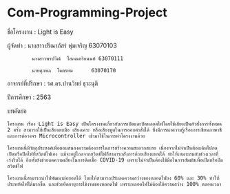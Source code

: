 # Com-Programming-Project
ชื่อโครงงาน    :  Light is Easy

ผู้จัดทำ        :  นางสาวปรีณาภัสร์  พุ่มเจริญ    63070103

	        นางสาวพรปวีณ์  โสภณอริยนนท์ 63070111
		
	        นายศุภพล  โคตรทม	  63070170
		
อาจารย์ที่ปรึกษา :  รศ.ดร.ปานวิทย์ ธุวะนุติ

ปีการศึกษา     :  2563

บทคัดย่อ

	โครงงาน เรื่อง Light is Easy เป็นโครงงานเกี่ยวกับการเปิดและปิดหลอดไฟโดยใช้เสียงเป็นตัวสั่งการทั้งหมด 2 ครั้ง สามารถใช้เป็นเสียงตบมือ เสียงเคาะ หรือเสียงพูดในการออกคำสั่งได้ ซึ่งมีการนำความรู้เรื่องการเขียนภาษาซี และการต่อวงจร Microcontroller เข้ามาใช้ในการทำโครงงานด้วย
	
	โครงงานนี้มีวัตถุประสงค์เพื่อตอบสนองความต้องการในการสร้างความสะดวกสบาย เนื่องจากไม่จำเป็นต้องเดินไปกดเปิดหรือปิดไฟที่สวิตช์ไฟเอง แม้จะอยู่ไกลจากสวิตช์ไฟก็สามารถสั่งการด้วยเสียงแทนได้ ทำให้เหมาะสมกับช่วงเวลาที่เร่งรีบได้ อีกทั้งยังช่วยลดความเสี่ยงในการติดเชื้อ COVID-19 เพราะไม่จำเป็นต้องใช้มือในการสัมผัสเพื่อเปิดหรือปิดสวิตช์ไฟ
	
	โครงงานนี้สามารถนำไปพัฒนาต่อยอดได้ โดยให้สามารถปรับลดความสว่างของหลอดไฟลง 60% และ 30% ทำให้ประหยัดไฟได้มากขึ้น และช่วยยืดอายุการใช้งานของหลอดไฟ เพราะหลอดไฟไม่ต้องใช้ความสว่าง 100% ตลอดเวลา
